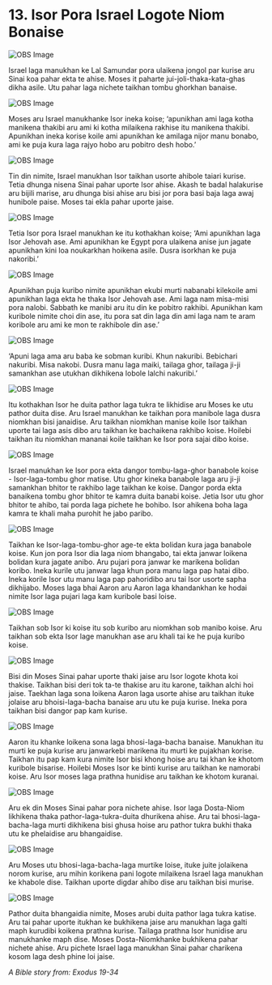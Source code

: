 # 13. Isor Pora Israel Logote Niom Bonaise

![OBS Image](https://cdn.door43.org/obs/jpg/360px/obs-en-13-01.jpg)

Israel laga manukhan ke Lal Samundar pora ulaikena jongol par kurise aru Sinai koa pahar ekta te ahise. Moses it paharte jui-joli-thaka-kata-ghas dikha asile. Utu pahar laga nichete taikhan tombu ghorkhan banaise. 

![OBS Image](https://cdn.door43.org/obs/jpg/360px/obs-en-13-02.jpg)

Moses aru Israel manukhanke Isor ineka koise; ‘apunikhan ami laga kotha manikena thakibi aru ami ki kotha milaikena rakhise itu manikena thakibi. Apunikhan ineka korise koile ami apunikhan ke amilaga nijor manu bonabo, ami ke puja kura laga rajyo hobo aru pobitro desh hobo.’

![OBS Image](https://cdn.door43.org/obs/jpg/360px/obs-en-13-03.jpg)

Tin din nimite, Israel manukhan Isor taikhan usorte ahibole taiari kurise.  Tetia dhunga nisena Sinai pahar uporte Isor ahise. Akash te badal halakurise aru bijili marise, aru dhunga bisi ahise aru bisi jor pora basi baja laga awaj hunibole paise. Moses tai ekla pahar uporte jaise.

![OBS Image](https://cdn.door43.org/obs/jpg/360px/obs-en-13-04.jpg)

Tetia Isor pora Israel manukhan ke itu kothakhan koise; ‘Ami apunikhan laga Isor Jehovah ase. Ami apunikhan ke Egypt pora ulaikena anise jun jagate apunikhan kini loa noukarkhan hoikena asile. Dusra isorkhan ke puja nakoribi.’

![OBS Image](https://cdn.door43.org/obs/jpg/360px/obs-en-13-05.jpg)

Apunikhan puja kuribo nimite apunikhan ekubi murti nabanabi kilekoile ami apunikhan laga ekta he thaka Isor Jehovah ase.  Ami laga nam misa-misi pora nalobi. Sabbath ke manibi aru itu din ke pobitro rakhibi. Apunikhan kam kuribole nimite choi din ase, itu pora sat din laga din ami laga nam te aram koribole aru ami ke mon te rakhibole din ase.’

![OBS Image](https://cdn.door43.org/obs/jpg/360px/obs-en-13-06.jpg)

‘Apuni laga ama aru baba ke sobman kuribi. Khun nakuribi. Bebichari nakuribi. Misa nakobi. Dusra manu laga maiki, tailaga ghor, tailaga ji-ji samankhan ase utukhan dikhikena lobole lalchi nakuribi.’

![OBS Image](https://cdn.door43.org/obs/jpg/360px/obs-en-13-07.jpg)

Itu kothakhan Isor he duita pathor laga tukra te likhidise aru Moses ke utu pathor duita dise. Aru Israel manukhan ke taikhan pora manibole laga dusra niomkhan bisi janaidise. Aru taikhan  niomkhan manise koile Isor taikhan uporte tai laga asis dibo aru taikhan ke bachaikena rakhibo koise. Hoilebi taikhan itu niomkhan mananai koile taikhan ke Isor pora sajai dibo koise. 

![OBS Image](https://cdn.door43.org/obs/jpg/360px/obs-en-13-08.jpg)

Israel manukhan ke Isor pora ekta dangor tombu-laga-ghor banabole koise - Isor-laga-tombu ghor matise. Utu ghor kineka banabole laga aru ji-ji samankhan bhitor te rakhibo lage taikhan ke koise. Dangor porda ekta banaikena tombu ghor bhitor te kamra duita banabi koise.  Jetia Isor utu ghor bhitor te ahibo, tai porda laga pichete he bohibo. Isor ahikena boha laga kamra te khali maha purohit he jabo paribo. 

![OBS Image](https://cdn.door43.org/obs/jpg/360px/obs-en-13-09.jpg)

Taikhan ke Isor-laga-tombu-ghor age-te ekta bolidan kura jaga banabole koise. Kun jon pora Isor dia laga niom bhangabo, tai ekta janwar loikena bolidan kura jagate anibo. Aru pujari pora janwar ke marikena bolidan koribo. Ineka kurile utu janwar laga khun pora manu laga pap hatai dibo.   Ineka korile Isor utu manu laga pap pahoridibo aru tai Isor usorte sapha dikhijabo. Moses laga bhai Aaron aru Aaron laga khandankhan ke hodai nimite Isor laga pujari laga kam kuribole basi loise. 

![OBS Image](https://cdn.door43.org/obs/jpg/360px/obs-en-13-10.jpg)

Taikhan sob Isor ki koise itu sob kuribo aru niomkhan sob manibo koise.  Aru taikhan sob ekta Isor lage manukhan ase aru khali tai ke he puja kuribo koise. 

![OBS Image](https://cdn.door43.org/obs/jpg/360px/obs-en-13-11.jpg)

Bisi din Moses Sinai pahar uporte thaki jaise aru Isor logote khota koi thakise.  Taikhan bisi deri tok ta-te thakise aru itu karone, taikhan alchi hoi jaise. Taekhan laga sona loikena Aaron laga usorte ahise aru taikhan ituke jolaise aru bhoisi-laga-bacha banaise aru utu ke puja kurise. Ineka pora taikhan bisi dangor pap kam kurise. 

![OBS Image](https://cdn.door43.org/obs/jpg/360px/obs-en-13-12.jpg)

Aaron itu khanke loikena sona laga bhosi-laga-bacha banaise. Manukhan itu murti ke puja kurise aru janwarkebi marikena itu murti ke pujakhan korise. Taikhan itu pap kam kura nimite Isor bisi khong hoise aru tai khan ke khotom kuribole bisarise.  Hoilebi Moses Isor ke binti kurise aru taikhan ke namorabi koise. Aru Isor moses laga prathna hunidise aru taikhan ke khotom kuranai. 

![OBS Image](https://cdn.door43.org/obs/jpg/360px/obs-en-13-13.jpg)

Aru ek din Moses Sinai pahar pora nichete ahise.  Isor laga Dosta-Niom likhikena thaka pathor-laga-tukra-duita dhurikena ahise. Aru tai bhosi-laga-bacha-laga murti dikhikena bisi ghusa hoise aru pathor tukra bukhi thaka utu ke phelaidise aru bhangaidise. 

![OBS Image](https://cdn.door43.org/obs/jpg/360px/obs-en-13-14.jpg)

Aru Moses utu bhosi-laga-bacha-laga murtike loise, ituke juite jolaikena norom kurise, aru mihin korikena pani logote milaikena Israel laga manukhan ke khabole dise. Taikhan uporte digdar ahibo dise aru taikhan bisi murise. 

![OBS Image](https://cdn.door43.org/obs/jpg/360px/obs-en-13-15.jpg)

Pathor duita bhangaidia nimite, Moses arubi duita pathor laga tukra katise. Aru tai pahar uporte itukhan ke bukhikena jaise aru manukhan laga galti maph kurudibi koikena prathna kurise. Tailaga prathna Isor hunidise aru manukhanke maph dise. Moses Dosta-Niomkhanke bukhikena pahar nichete ahise.  Aru pichete Israel laga manukhan Sinai pahar charikena  kosom laga desh phine loi jaise. 

_A Bible story from: Exodus 19-34_

